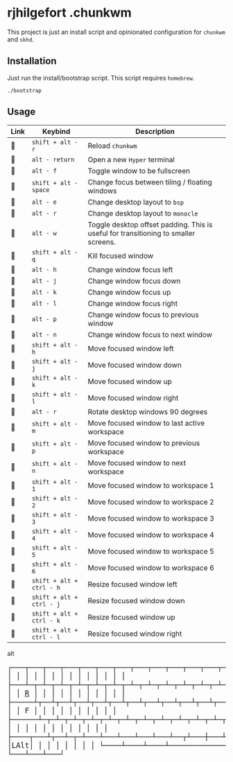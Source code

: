 # rjhilgefort .chunkwm 

This project is just an install script and opinionated configuration for `chunkwm` and `skhd`.


## Installation

Just run the install/bootstrap script. This script requires `homebrew`.

```shell
./bootstrap
```

## Usage

| Link | Keybind | Description |
| --- | --- | --- |
| <a id="reload">🔗</a> | `shift + alt - r` | Reload `chunkwm` |
| <a id="">🔗</a> | `alt - return` | Open a new `Hyper` terminal |
| <a id="">🔗</a> | `alt - f` | Toggle window to be fullscreen |
| <a id="">🔗</a> | `shift + alt - space` | Change focus between tiling / floating windows |
| <a id="">🔗</a> | `alt - e` | Change desktop layout to `bsp` |
| <a id="">🔗</a> | `alt - r` | Change desktop layout to `monocle` |
| <a id="">🔗</a> | `alt - w` | Toggle desktop offset padding. This is useful for transitioning to smaller screens. |
| <a id="">🔗</a> | `shift + alt - q` | Kill focused window |
| <a id="">🔗</a> | `alt - h` | Change window focus left |
| <a id="">🔗</a> | `alt - j` | Change window focus down |
| <a id="">🔗</a> | `alt - k` | Change window focus up |
| <a id="">🔗</a> | `alt - l` | Change window focus right |
| <a id="">🔗</a> | `alt - p` | Change window focus to previous window |
| <a id="">🔗</a> | `alt - n` | Change window focus to next window |
| <a id="">🔗</a> | `shift + alt - h` | Move focused window left |
| <a id="">🔗</a> | `shift + alt - j` | Move focused window down |
| <a id="">🔗</a> | `shift + alt - k` | Move focused window up |
| <a id="">🔗</a> | `shift + alt - l` | Move focused window right |
| <a id="">🔗</a> | `alt - r` | Rotate desktop windows 90 degrees |
| <a id="">🔗</a> | `shift + alt - m` | Move focused window to last active workspace |
| <a id="">🔗</a> | `shift + alt - p` | Move focused window to previous workspace |
| <a id="">🔗</a> | `shift + alt - n` | Move focused window to next workspace |
| <a id="">🔗</a> | `shift + alt - 1` | Move focused window to workspace 1 |
| <a id="">🔗</a> | `shift + alt - 2` | Move focused window to workspace 2 |
| <a id="">🔗</a> | `shift + alt - 3` | Move focused window to workspace 3 |
| <a id="">🔗</a> | `shift + alt - 4` | Move focused window to workspace 4 |
| <a id="">🔗</a> | `shift + alt - 5` | Move focused window to workspace 5 |
| <a id="">🔗</a> | `shift + alt - 6` | Move focused window to workspace 6 |
| <a id="">🔗</a> | `shift + alt + ctrl - h` | Resize focused window left |
| <a id="">🔗</a> | `shift + alt + ctrl - j` | Resize focused window down |
| <a id="">🔗</a> | `shift + alt + ctrl - k` | Resize focused window up |
| <a id="">🔗</a> | `shift + alt + ctrl - l` | Resize focused window right |


alt
 
<big><pre>
┌───┬───┬───┬───┬───┬───┬───┬───┬───┬───┬───┬───┬───┬───┬───┬───┐
│   │   │   │   │   │   │   │   │   │   │   │   │   │   │   │   │
├───┴─┬─┴─┬─┴─┬─┴─┬─┴─┬─┴─┬─┴─┬─┴─┬─┴─┬─┴─┬─┴─┬─┴─┬─┴─┬─┴───┼───┤
│     │   │   │   │ [R](#reload) │   │   │   │   │   │   │   │   │     │   │
├─────┴┬──┴┬──┴┬──┴┬──┴┬──┴┬──┴┬──┴┬──┴┬──┴┬──┴┬──┴┬──┴─────┼───┤
│      │   │   │   │ F │   │   │   │   │   │   │   │        │   │
├──────┴─┬─┴─┬─┴─┬─┴─┬─┴─┬─┴─┬─┴─┬─┴─┬─┴─┬─┴─┬─┴─┬─┴────┬───┼───┤
│        │   │   │   │   │   │   │   │   │   │   │      │   │   │
├────┬───┴┬──┴─┬─┴───┴───┴───┴───┴───┴──┬┴───┼───┴┬─┬───┼───┼───┤
│    │    │LAlt│                        │    │    │ │   │   │   │
└────┴────┴────┴────────────────────────┴────┴────┘ └───┴───┴───┘
</big></pre>


<!---
```

 
 ┌───┬───┬───┬───┬───┬───┬───┬───┬───┬───┬───┬───┬───┬───┬───┬───┐
 │Esc│ 1 │ 2 │ 3 │ 4 │ 5 │ 6 │ 7 │ 8 │ 9 │ 0 │ - │ = │ \ │ ` │PSc│
 ├───┴─┬─┴─┬─┴─┬─┴─┬─┴─┬─┴─┬─┴─┬─┴─┬─┴─┬─┴─┬─┴─┬─┴─┬─┴─┬─┴───┼───┤
 │ Tab │ Q │ W │ E │ R │ T │ Y │ U │ I │ O │ P │ [ │ ] │Bspc │Del│
 ├─────┴┬──┴┬──┴┬──┴┬──┴┬──┴┬──┴┬──┴┬──┴┬──┴┬──┴┬──┴┬──┴─────┼───┤
 │FnCaps│ A │ S │ D │ F │ G │ H │ J │ K │ L │ ; │ ' │ Enter  │PgU│
 ├──────┴─┬─┴─┬─┴─┬─┴─┬─┴─┬─┴─┬─┴─┬─┴─┬─┴─┬─┴─┬─┴─┬─┴────┬───┼───┤
 │ LShift │ Z │ X │ C │ V │ B │ N │ M │ , │ . │ / │SftCtl│ ↑ │PgD│
 ├────┬───┴┬──┴─┬─┴───┴───┴───┴───┴───┴──┬┴───┼───┴┬─┬───┼───┼───┤
 │LCtl│LGui│LAlt│         Space          │RAlt│FnLk│ │ ← │ ↓ │ → │
 └────┴────┴────┴────────────────────────┴────┴────┘ └───┴───┴───┘
 
```
```
alt
 
 ┌───┬───┬───┬───┬───┬───┬───┬───┬───┬───┬───┬───┬───┬───┬───┬───┐
 │   │   │   │   │   │   │   │   │   │   │   │   │   │   │   │   │
 ├───┴─┬─┴─┬─┴─┬─┴─┬─┴─┬─┴─┬─┴─┬─┴─┬─┴─┬─┴─┬─┴─┬─┴─┬─┴─┬─┴───┼───┤
 │     │   │   │   │   │   │   │   │   │   │   │   │   │     │   │
 ├─────┴┬──┴┬──┴┬──┴┬──┴┬──┴┬──┴┬──┴┬──┴┬──┴┬──┴┬──┴┬──┴─────┼───┤
 │      │   │   │   │ F │   │   │   │   │   │   │   │        │   │
 ├──────┴─┬─┴─┬─┴─┬─┴─┬─┴─┬─┴─┬─┴─┬─┴─┬─┴─┬─┴─┬─┴─┬─┴────┬───┼───┤
 │        │   │   │   │   │   │   │   │   │   │   │      │   │   │
 ├────┬───┴┬──┴─┬─┴───┴───┴───┴───┴───┴──┬┴───┼───┴┬─┬───┼───┼───┤
 │    │    │LAlt│                        │    │    │ │   │   │   │
 └────┴────┴────┴────────────────────────┴────┴────┘ └───┴───┴───┘
 
```
--->